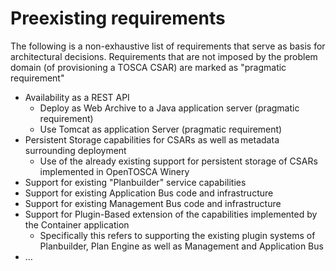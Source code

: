 # Preexisting requirements

The following is a non-exhaustive list of requirements that serve as basis for architectural decisions.
Requirements that are not imposed by the problem domain (of provisioning a TOSCA CSAR) are marked as "pragmatic requirement"

- Availability as a REST API
  - Deploy as Web Archive to a Java application server (pragmatic requirement)
  - Use Tomcat as application Server (pragmatic requirement)
- Persistent Storage capabilities for CSARs as well as metadata surrounding deployment
  - Use of the already existing support for persistent storage of CSARs implemented in OpenTOSCA Winery
- Support for existing "Planbuilder" service capabilities
- Support for existing Application Bus code and infrastructure
- Support for existing Management Bus code and infrastructure
- Support for Plugin-Based extension of the capabilities implemented by the Container application
  - Specifically this refers to supporting the existing plugin systems of Planbuilder, Plan Engine as well as Management and Application Bus
- …
